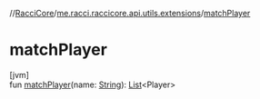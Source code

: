//[RacciCore](../../index.md)/[me.racci.raccicore.api.utils.extensions](index.md)/[matchPlayer](match-player.md)

# matchPlayer

[jvm]\
fun [matchPlayer](match-player.md)(name: [String](https://kotlinlang.org/api/latest/jvm/stdlib/kotlin/-string/index.html)): [List](https://kotlinlang.org/api/latest/jvm/stdlib/kotlin.collections/-list/index.html)&lt;Player&gt;
